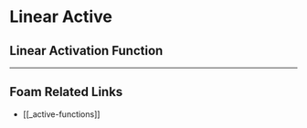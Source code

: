 # Linear Active

## Linear Activation Function

---

## Foam Related Links

- [[_active-functions]]
